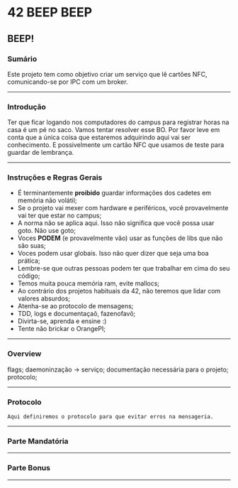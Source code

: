 # 42 BEEP BEEP
## BEEP!

### Sumário
Este projeto tem como objetivo criar um serviço que lê cartões NFC, comunicando-se por IPC com um broker.

---

### Introdução
Ter que ficar logando nos computadores do campus para registrar horas na casa é um pé no saco. Vamos tentar resolver esse BO.
Por favor leve em conta que a única coisa que estaremos adquirindo aqui vai ser conhecimento. E possivelmente um cartão NFC que usamos de teste para guardar de lembrança.

---

### Instruções e Regras Gerais
- É terminantemente **proibido** guardar informações dos cadetes em memória não volátil;
- Se o projeto vai mexer com hardware e periféricos, você provavelmente vai ter que estar no campus;
- A norma não se aplica aqui. Isso não significa que você possa usar goto. Não use goto;
- Voces **PODEM** (e provavelmente vão) usar as funções de libs que não são suas;
- Voces podem usar globais. Isso não quer dizer que seja uma boa prática;
- Lembre-se que outras pessoas podem ter que trabalhar em cima do seu código;
- Temos muita pouca memória ram, evite mallocs;
- Ao contrário dos projetos habituais da 42, não teremos que lidar com valores absurdos;
- Atenha-se ao protocolo de mensagens;
- TDD, logs e documentaçaõ, fazenofavô;
- Divirta-se, aprenda e ensine :)
- Tente não brickar o OrangePI;

---

### Overview
flags;
daemoninzação -> serviço;
documentação necessária para o projeto;
protocolo;


---

### Protocolo
```Aqui definiremos o protocolo para que evitar erros na mensageria.```

---

### Parte Mandatória


---

### Parte Bonus

---
